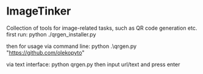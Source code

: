 # ImageTinker
Collection of tools for image-related tasks, such as QR code generation etc.
first run:
    python ./qrgen_installer.py

then for usage via command line:
    python .\qrgen.py "https://github.com/olekopyto" 

via text interface:
    python qrgen.py
then input url/text and press enter